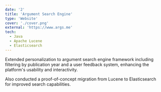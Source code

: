 ```yaml
---
date: '2'
title: 'Argument Search Engine'
type: 'Website'
cover: './cover.png'
external: 'https://www.args.me'
tech:
  - Java
  - Apache Lucene
  - Elasticsearch
---
```


Extended personalization to argument search engine framework including filtering by publication year and a user feedback system, enhancing the platform's usability and interactivity.

Also conducted a proof-of-concept migration from Lucene to Elasticsearch for improved search capabilities.
